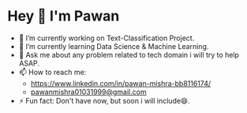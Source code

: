# Hey 👋 I'm Pawan
- 🔭 I’m currently working on Text-Classification Project.
- 🌱 I’m currently learning Data Science & Machine Learning.
- 💬 Ask me about any problem related to tech domain i will try to help ASAP.
- 📫 How to reach me:
   *   https://www.linkedin.com/in/pawan-mishra-bb8116174/ 
   *   pawanmishra01031999@gmail.com
- ⚡ Fun fact: Don't have now, but soon i will include😄.

